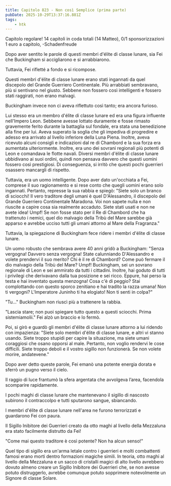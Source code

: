 ```yaml
---
title: Capitolo 823 - Non così Semplice (prima parte)
pubDate: 2025-10-29T13:37:16.881Z
tags:
    - htk
---
```



Capitolo regolare!
14 capitoli in coda totali (14 Matteo),
0/1 sponsorizzazioni 1 euro a capitolo,
-Schadenfreude


Dopo aver sentito le parole di questi membri d'élite di classe lunare, sia Fei che Buckingham si accigliarono e si arrabbiarono.


Tuttavia, Fei rifletté a fondo e si ricompose.


Questi membri d'élite di classe lunare erano stati ingannati da quel discepolo del Grande Guerriero Continentale. Più arrabbiati sembravano, più si sentivano nel giusto. Sebbene non fossero così intelligenti e fossero stati raggirati, non erano malvagi.


Buckingham invece non ci aveva riflettuto così tanto; era ancora furioso.


Lui stesso era un membro d'élite di classe lunare ed era una figura influente nell'Impero Leon. Sebbene avesse lottato duramente e fosse rimasto gravemente ferito durante la battaglia sul fondale, era stata una benedizione alla fine per lui.
Aveva superato la soglia che gli impediva di progredire e adesso era arrivato al livello inferiore della Luna Piena. Inoltre, aveva ricevuto alcuni consigli e indicazioni dal re di Chambord e la sua forza era aumentata ulteriormente. Inoltre, era uno dei sovrani regionali più potenti di Leon e comandava le flotte navali.
Diversi membri d'élite di classe lunare ubbidivano ai suoi ordini, quindi non pensava davvero che questi uomini fossero così prestigiosi. Di conseguenza, si irritò che questi pochi guerrieri osassero mancargli di rispetto.


Tuttavia, era un uomo intelligente. Dopo aver dato un'occhiata a Fei, comprese il suo ragionamento e si rese conto che quegli uomini erano solo ingannati. Pertanto, represse la sua rabbia e spiegò: "Siete solo un branco di sciocchi! Il vero traditore degli umani è quel D'Alessandro, il discepolo del Grande Guerriero Continentale Maradona. Voi non sapete nulla e non riuscite a capire cosa sia realmente accaduto.
Siete stati usati e non ne avete idea! Umpf! Se non fosse stato per il Re di Chambord che ha trattenuto i nemici, quel dio malvagio della Tribù del Mare sarebbe già apparso e avrebbe ucciso tutti gli umani attorno al Mare della Fragranza."


Tuttavia, la spiegazione di Buckingham fece ridere i membri d'élite di classe lunare.


Un uomo robusto che sembrava avere 40 anni gridò a Buckingham: "Senza vergogna! Davvero senza vergogna! State calunniando D'Alessandro e volete prendervi il suo merito? Chi è il re di Chambord? Come può fermare il dio malvagio della Tribù del Mare? Umpf! Buckingham, sei un sovrano regionale di Leon e sei ammirato da tutti i cittadini. Inoltre, hai goduto di tutti i privilegi che derivavano dalla tua posizione e sei ricco.
Eppure, hai perso la testa e hai inventato questa menzogna! Cosa c'è di peggio? Stai complottando con questo sporco zenitiano e hai tradito la razza umana! Non ti vergogni? L'Imperatore Juninho ti ha elogiato! Non ti senti in colpa?"


"Tu..." Buckingham non riuscì più a trattenere la rabbia.


"Lascia stare; non puoi spiegare tutto questo a questi sciocchi. Prima sistemiamolii." Fei alzò un braccio e lo fermò.


Poi, si girò e guardò gli membri d'élite di classe lunare attorno a lui ridendo con impazienza: "Siete solo membri d'élite di classe lunare, e altri vi stanno usando. Siete troppo stupidi per capire la situazione, ma siete umani coraggiosi che osano opporsi al male. Pertanto, non voglio rendervi le cose difficili.
Siete troppo deboli e il vostro sigillo non funzionerà. Se non volete morire, andatevene."


Dopo aver detto queste parole, Fei emanò una potente energia dorata e sferrò un pugno verso il cielo.


Il raggio di luce frantumò la sfera argentata che avvolgeva l’area, facendola scomparire rapidamente.


I pochi maghi di classe lunare che mantenevano il sigillo di nascosto subirono il contraccolpo e tutti sputarono sangue, sbiancando.


I membri d'élite di classe lunare nell'area ne furono terrorizzati e guardarono Fei con paura.


Il Sigillo Inibitore dei Guerrieri creato da otto maghi al livello della Mezzaluna era stato facilmente distrutto da Fei!


"Come mai questo traditore è così potente? Non ha alcun senso!"


Quel tipo di sigillo era un'arma letale contro i guerrieri e molti combattenti famosi erano morti dentro formazioni magiche simili. In teoria, otto maghi al livello della Mezzaluna e un sacco di cristalli magici di alto livello avrebbero dovuto almeno creare un Sigillo Inibitore dei Guerrieri che, se non avesse potuto distruggerlo, avrebbe comunque potuto sopprimere notevolmente un Signore di classe Solare.





